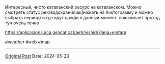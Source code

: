 Интересный, чисто каталанский ресурс на каталанском. Можно смотреть статус рек/водохранилищ(нажать на пиктограмму и можно выбрать период) и где идут дожди в данный момент. показывает проход туч очень точно

https://aplicacions.aca.gencat.cat/aetr/vishid/?lang=en#ara

#weather #web #map

---
[Original Post](https://t.me/lev2tarragona/2221)
Date: 2024-05-23
